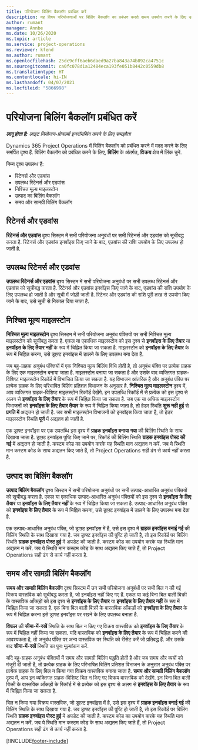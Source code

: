 ```yaml
---
title: परियोजना बिलिंग बैकलॉग प्रबंधित करें
description: यह विषय परियोजनाओं पर बिलिंग बैकलॉग का प्रबंधन करते समय उपयोग करने के लिए उपलब्ध विभिन्न दृश्यों के बारे में जानकारी प्रदान करता है.
author: rumant
manager: Annbe
ms.date: 10/26/2020
ms.topic: article
ms.service: project-operations
ms.reviewer: kfend
ms.author: rumant
ms.openlocfilehash: 25dc9cff6aeb6daed9a27ba843a74b892ca4751c
ms.sourcegitcommit: ca0fc078d1a12484eca193fe051b8442c0559db8
ms.translationtype: HT
ms.contentlocale: hi-IN
ms.lasthandoff: 04/07/2021
ms.locfileid: "5866998"
---
```

# <a name="manage-project-billing-backlog"></a>परियोजना बिलिंग बैकलॉग प्रबंधित करें 

_**लागू होता है:** लाइट नियोजन-प्रोफार्मा इनवॉयसिंग करने के लिए समझौता_

Dynamics 365 Project Operations में बिलिंग बैकलॉग को प्रबंधित करने में मदद करने के लिए समर्पित दृश्य हैं. बिलिंग बैकलॉग को प्रबंधित करने के लिए, **बिलिंग** के अंतर्गत, **विक्रय** क्षेत्र में लिंक चुनें. 

निम्न दृश्य उपलब्ध हैं:

- रिटेनर्स और एडवांस
- उपलब्ध रिटेनर्स और एडवांस
- निश्चित मूल्य माइलस्टोन
- उत्पाद का बिलिंग बैकलॉग
- समय और सामग्री बिलिंग बैकलॉग

## <a name="retainers-and-advances"></a>रिटेनर्स और एडवांस

**रिटेनर्स और एडवांस** दृश्य सिस्टम में सभी परियोजना अनुबंधों पर सभी रिटेनर्स और एडवांस को सूचीबद्ध करता है. रिटेनर्स और एडवांस इनवॉइस किए जाने के बाद, एडवांस की राशि उपयोग के लिए उपलब्ध हो जाती है.

## <a name="available-retainers-and-advances"></a>उपलब्ध रिटेनर्स और एडवांस

**उपलब्ध रिटेनर्स और एडवांस** दृश्य सिस्टम में सभी परियोजना अनुबंधों पर सभी उपलब्ध रिटेनर्स और एडवांस को सूचीबद्ध करता है. रिटेनर्स और एडवांस इनवॉइस किए जाने के बाद, एडवांस की राशि उपयोग के लिए उपलब्ध हो जाती है और सूची में जोड़ी जाती है. रिटेनर और एडवांस की राशि पूरी तरह से उपयोग किए जाने के बाद, उसे सूची से निकाल दिया जाता है.

## <a name="fixed-price-milestones"></a>निश्चित मूल्य माइलस्टोन

**निश्चित मूल्य माइलस्टोन** दृश्य सिस्टम में सभी परियोजना अनुबंध पंक्तियों पर सभी निश्चित मूल्य माइलस्टोन को सूचीबद्ध करता है. एकल या एकाधिक माइलस्टोन को इस दृश्य से **इनवॉइस के लिए तैयार** या **इनवॉइस के लिए तैयार नहीं** के रूप में चिह्नित किया जा सकता है. माइलस्टोन को **इनवॉइस के लिए तैयार** के रूप में चिह्नित करना, उसे ड्राफ़्ट इनवॉइस में डालने के लिए उपलब्ध बना देता है.

जब बहु-ग्राहक अनुबंध पंक्तियों में एक निश्चित मूल्य बिलिंग विधि होती है, तो अनुबंध पंक्ति पर प्रत्येक ग्राहक के लिए एक माइलस्टोन बनाया जाता है. माइलस्टोन बनाया जा सकता है और उसके बाद व्यक्तिगत ग्राहक-विशिष्ट माइलस्टोन रिकॉर्ड में विभाजित किया जा सकता है. यह विभाजन आंतरिक है और अनुबंध पंक्ति पर प्रत्येक ग्राहक के लिए परिभाषित बिलिंग प्रतिशत विभाजन के अनुसार है. **निश्चित मूल्य माइलस्टोन** दृश्य में, आप व्यक्तिगत ग्राहक-विशिष्ट माइलस्टोन रिकॉर्ड देखेंगे. इन उपलब्धि रिकॉर्ड में से प्रत्येक को इस दृश्य से अलग से **इनवॉइस के लिए तैयार** के रूप में चिह्नित किया जा सकता है. जब एक या अधिक माइलस्टोन विभाजनों को **इनवॉइस के लिए तैयार तैयार** के रूप में चिह्नित किया जाता है, तो हेडर स्थिति **शुरू नही हुई** से **प्रगति में** अद्यतन हो जाती है. जब सभी माइलस्टोन विभाजनों को इनवॉइस किया जाता है, तो हेडर माइलस्टोन स्थिति **पूर्ण** में अद्यतन हो जाती है.

एक ड्राफ्ट इनवॉइस पर एक उपलब्धि इस दृश्य में **ग्राहक इनवॉइस बनाया गया** की बिलिंग स्थिति के साथ दिखाया जाता है. ड्राफ़्ट इनवॉइस पुष्टि किए जाने पर, रिकॉर्ड की बिलिंग स्थिति **ग्राहक इनवॉइस पोस्ट की गई** में अद्यतन हो जाती है. कस्टम कोड का उपयोग करके यह स्थिति मान अद्यतन न करें. जब ये स्थिति मान कस्टम कोड के साथ अद्यतन किए जाते हैं, तो Project Operations सही ढंग से कार्य नहीं करता है.

## <a name="product-billing-backlog"></a>उत्पाद का बिलिंग बैकलॉग

**उत्पाद बिलिंग बैकलॉग** दृश्य सिस्टम में सभी परियोजना अनुबंधों पर सभी उत्पाद-आधारित अनुबंध पंक्तियों को सूचीबद्ध करता है. एकल या एकाधिक उत्पाद-आधारित अनुबंध पंक्तियों को इस दृश्य से **इनवॉइस के लिए तैयार** या **इनवॉइस के लिए तैयार नहीं** के रूप में चिह्नित किया जा सकता है. उत्पाद-आधारित अनुबंध पंक्ति को **इनवॉइस के लिए तैयार** के रूप में चिह्नित करना, उसे ड्राफ़्ट इनवॉइस में डालने के लिए उपलब्ध बना देता है.

एक उत्पाद-आधारित अनुबंध पंक्ति, जो ड्राफ़्ट इनवॉइस में है, उसे इस दृश्य में **ग्राहक इनवॉइस बनाई गई** की बिलिंग स्थिति के साथ दिखाया गया है. जब ड्राफ्ट इनवॉइस की पुष्टि हो जाती है, तो इस रिकॉर्ड पर बिलिंग स्थिति **ग्राहक इनवॉइस पोस्ट हुई** में अपडेट की जाती है. कस्टम कोड का उपयोग करके यह स्थिति मान अद्यतन न करें. जब ये स्थिति मान कस्टम कोड के साथ अद्यतन किए जाते हैं, तो Project Operations सही ढंग से कार्य नहीं करता है.

## <a name="time-and-material-billing-backlog"></a>समय और सामग्री बिलिंग बैकलॉग

**समय और सामग्री बिलिंग बैकलॉग** दृश्य सिस्टम में उन सभी परियोजना अनुबंधों पर सभी बिल न की गई विक्रय वास्तविक को सूचीबद्ध करता है, जो इनवॉइस नहीं किए गए हैं. एकल या कई बिना बिल वाली बिक्री के वास्तविक आँकड़ों को इस दृश्य से **इनवॉइस के लिए तैयार** या **इनवॉइस के लिए तैयार नहीं** के रूप में चिह्नित किया जा सकता है. एक बिना बिल वाली बिक्री के वास्तविक आँकड़ों को **इनवॉइस के लिए तैयार** के रूप में चिह्नित करना इसे ड्राफ्ट इनवॉइस पर रखने के लिए उपलब्ध बनाता है.

**विफल** की **सीमा-में-रखें** स्थिति के साथ बिल न किए गए विक्रय वास्तविक को **इनवॉइस के लिए तैयार** के रूप में चिह्नित नहीं किया जा सकता. यदि वास्तविक को **इनवॉइस के लिए तैयार** के रूप में चिह्नित करने की आवश्यकता है, तो अनुबंध पंक्ति पर अन्य वास्तविक पर स्थिति को रीसेट करें जो प्रतिबद्ध हैं. और उसके बाद **सीमा-में-रखें** स्थिति का पुनः मूल्यांकन करें.

यदि बहु-ग्राहक अनुबंध पंक्तियों में समय और सामग्री बिलिंग पद्धति होती है और जब समय और व्ययों को मंजूरी दी जाती है, तो प्रत्येक ग्राहक के लिए परिभाषित बिलिंग प्रतिशत विभाजन के अनुसार अनुबंध पंक्ति पर प्रत्येक ग्राहक के लिए बिल न किया गया विक्रय वास्तविक बनाया जाता है. **समय और सामग्री बिलिंग बैकलॉग** दृश्य में, आप इन व्यक्तिगत ग्राहक-विशिष्ट बिल न किए गए विक्रय वास्तविक को देखेंगे. इन बिना बिल वाली बिक्री के वास्तविक आँकड़ों के रिकॉर्ड में से प्रत्येक को इस दृश्य से अलग से **इनवॉइस के लिए तैयार** के रूप में चिह्नित किया जा सकता है.

बिल न किया गया विक्रय वास्तविक, जो ड्राफ़्ट इनवॉइस में है, उसे इस दृश्य में **ग्राहक इनवॉइस बनाई गई** की बिलिंग स्थिति के साथ दिखाया गया है. जब ड्राफ्ट इनवॉइस की पुष्टि हो जाती है, तो इस रिकॉर्ड पर बिलिंग स्थिति **ग्राहक इनवॉइस पोस्ट हुई** में अपडेट की जाती है. कस्टम कोड का उपयोग करके यह स्थिति मान अद्यतन न करें. जब ये स्थिति मान कस्टम कोड के साथ अद्यतन किए जाते हैं, तो Project Operations सही ढंग से कार्य नहीं करता है.


[!INCLUDE[footer-include](../../includes/footer-banner.md)]

